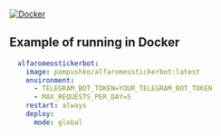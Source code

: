 [![Docker](https://badgen.net/badge/icon/docker?icon=docker&label)](https://hub.docker.com/r/pompushko/alfaromeostickerbot)

## Example of running in Docker
```yaml
  alfaromeostickerbot:
    image: pompushko/alfaromeostickerbot:latest
    environment:
      - TELEGRAM_BOT_TOKEN=YOUR_TELEGRAM_BOT_TOKEN
      - MAX_REQUESTS_PER_DAY=5
    restart: always
    deploy:
      mode: global
```
